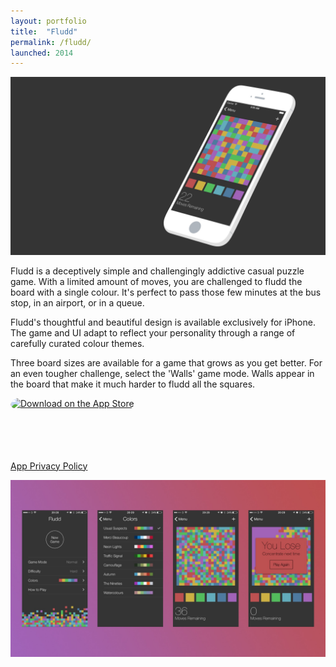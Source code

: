 ```yaml
---
layout: portfolio
title:  "Fludd"
permalink: /fludd/
launched: 2014
---
```


<div class="post-image"><img src="/assets/images/portfolio/fludd/hero2.jpg"></div>

Fludd is a deceptively simple and challengingly addictive casual puzzle game. With a limited amount of moves, you are challenged to fludd the board with a single colour. It's perfect to pass those few minutes at the bus stop, in an airport, or in a queue.

Fludd's thoughtful and beautiful design is available exclusively for iPhone. The game and UI adapt to reflect your personality through a range of carefully curated colour themes.

Three board sizes are available for a game that grows as you get better. For an even tougher challenge, select the 'Walls' game mode. Walls appear in the board that make it much harder to fludd all the squares.

<a href="https://apps.apple.com/us/app/fludd/id903706432?itsct=apps_box&amp;itscg=30200" style="display: inline-block; overflow: hidden; border-top-left-radius: 13px; border-top-right-radius: 13px; border-bottom-right-radius: 13px; border-bottom-left-radius: 13px; width: 250px; height: 83px;"><img src="https://tools.applemediaservices.com/api/badges/download-on-the-app-store/black/en-US?size=250x83&amp;releaseDate=1407110400&h=b47175bd6fde1f675e330f3da9d495bc" alt="Download on the App Store" style="border-top-left-radius: 13px; border-top-right-radius: 13px; border-bottom-right-radius: 13px; border-bottom-left-radius: 13px; width: 250px; height: 83px;"></a>

[App Privacy Policy](/privacy-policy)

<div class="post-image"><img src="/assets/images/portfolio/fludd/fludd-ui.jpg"></div>
